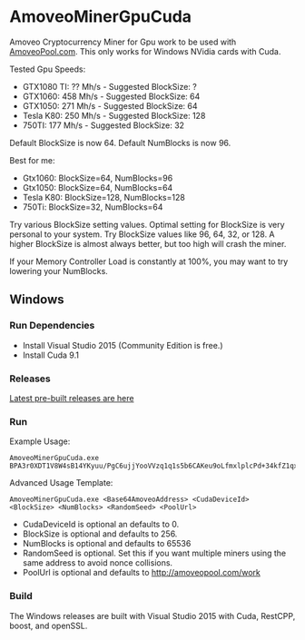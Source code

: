 # AmoveoMinerGpuCuda
Amoveo Cryptocurrency Miner for Gpu work to be used with [AmoveoPool.com](http://AmoveoPool.com). This only works for Windows NVidia cards with Cuda.

Tested Gpu Speeds:
* GTX1080 TI: ?? Mh/s  - Suggested BlockSize: ?
* GTX1060:    458 Mh/s  - Suggested BlockSize: 64
* GTX1050:    271 Mh/s  - Suggested BlockSize: 64
* Tesla K80:  250 Mh/s  - Suggested BlockSize: 128
* 750TI:      177 Mh/s  - Suggested BlockSize: 32

Default BlockSize is now 64.
Default NumBlocks is now 96.

Best for me:
* Gtx1060: BlockSize=64, NumBlocks=96
* Gtx1050: BlockSize=64, NumBlocks=64
* Tesla K80: BlockSize=128, NumBlocks=128
* 750Ti: BlockSize=32, NumBlocks=64

Try various BlockSize setting values. Optimal setting for BlockSize is very personal to your system. Try BlockSize values like 96, 64, 32, or 128. A higher BlockSize is almost always better, but too high will crash the miner.

If your Memory Controller Load is constantly at 100%, you may want to try lowering your NumBlocks.



## Windows

### Run Dependencies
* Install Visual Studio 2015 (Community Edition is free.)
* Install Cuda 9.1

### Releases

   [Latest pre-built releases are here](https://github.com/Mandelhoff/AmoveoMinerGpuCuda/releases)


### Run
   
Example Usage:  
```
AmoveoMinerGpuCuda.exe BPA3r0XDT1V8W4sB14YKyuu/PgC6ujjYooVVzq1q1s5b6CAKeu9oLfmxlplcPd+34kfZ1qx+Dwe3EeoPu0SpzcI=
```

Advanced Usage Template:
```
AmoveoMinerGpuCuda.exe <Base64AmoveoAddress> <CudaDeviceId> <BlockSize> <NumBlocks> <RandomSeed> <PoolUrl>
```
* CudaDeviceId is optional an defaults to 0.
* BlockSize is optional and defaults to 256.
* NumBlocks is optional and defaults to 65536
* RandomSeed is optional. Set this if you want multiple miners using the same address to avoid nonce collisions.
* PoolUrl is optional and defaults to http://amoveopool.com/work


### Build
The Windows releases are built with Visual Studio 2015 with Cuda, RestCPP, boost, and openSSL.

